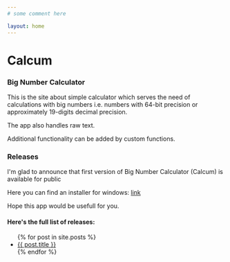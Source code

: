 ```yaml
---
# some comment here

layout: home
---
```


# Calcum
### Big Number Calculator

This is the site about simple calculator which serves
the need of calculations with big numbers i.e. numbers with 64-bit precision
or approximately 19-digits decimal precision.

The app also handles raw text.

Additional functionality can be added by custom functions.

### Releases

I'm glad to announce that first version of Big Number Calculator (Calcum) is
available for public

Here you can find an installer for windows: [link](https://github.com/mahairod/calcum/releases/tag/v0.6.4-alfa)

Hope this app would be usefull for you.

#### Here's the full list of releases:
<ul>
  {% for post in site.posts %}
    <li>
      <a href="{{ post.url }}">{{ post.title }}</a>
    </li>
  {% endfor %}
</ul>
